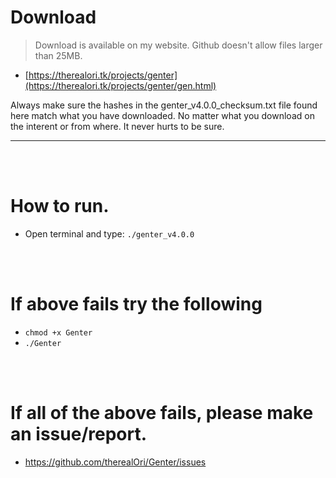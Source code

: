 # Download
> Download is available on my website. Github doesn't allow files larger than 25MB.
- [https://therealori.tk/projects/genter](https://therealori.tk/projects/genter/gen.html)

Always make sure the hashes in the genter_v4.0.0_checksum.txt file found here match what you have downloaded. No matter what you download on the interent or from where. It never hurts to be sure.
__ __

<br />
<br />


# How to run.
- Open terminal and type: `./genter_v4.0.0`

<br />
<br />

# If above fails try the following
- `chmod +x Genter`
- `./Genter`

<br />
<br />

# If all of the above fails, please make an issue/report.
- https://github.com/therealOri/Genter/issues

